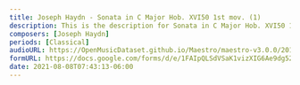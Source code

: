 ```yaml
---
title: Joseph Haydn - Sonata in C Major Hob. XVI50 1st mov. (1)
description: This is the description for Sonata in C Major Hob. XVI50 1st mov. by Joseph Haydn
composers: [Joseph Haydn]
periods: [Classical]
audioURL: https://OpenMusicDataset.github.io/Maestro/maestro-v3.0.0/2013/ORIG-MIDI_01_7_6_13_Group__MID--AUDIO_04_R1_2013_wav--2.midi
formURL: https://docs.google.com/forms/d/e/1FAIpQLSdVSaK1vizXIG6Ae9dg52VMSFV06bUTmLtjZvFQDfOek6pqUg/viewform
date: 2021-08-08T07:43:13-06:00
---
```

